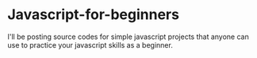 # Javascript-for-beginners
I'll be posting source codes for simple javascript projects that anyone can use to practice your javascript skills as a beginner.

